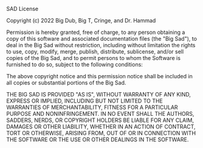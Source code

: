 SAD License

Copyright (c) 2022 Big Dub, Big T, Cringe, and Dr. Hammad

Permission is hereby granted, free of charge, to any person obtaining a copy
of this software and associated documentation files (the "Big Sad"), to deal
in the Big Sad without restriction, including without limitation the rights
to use, copy, modify, merge, publish, distribute, sublicense, and/or sell
copies of the Big Sad, and to permit persons to whom the Software is
furnished to do so, subject to the following conditions:

The above copyright notice and this permission notice shall be included in all
copies or substantial portions of the Big Sad.

THE BIG SAD IS PROVIDED "AS IS", WITHOUT WARRANTY OF ANY KIND, EXPRESS OR
IMPLIED, INCLUDING BUT NOT LIMITED TO THE WARRANTIES OF MERCHANTABILITY,
FITNESS FOR A PARTICULAR PURPOSE AND NONINFRINGEMENT. IN NO EVENT SHALL THE
AUTHORS, SADDERS, NERDS, OR COPYRIGHT HOLDERS BE LIABLE FOR ANY CLAIM, DAMAGES OR OTHER
LIABILITY, WHETHER IN AN ACTION OF CONTRACT, TORT OR OTHERWISE, ARISING FROM,
OUT OF OR IN CONNECTION WITH THE SOFTWARE OR THE USE OR OTHER DEALINGS IN THE
SOFTWARE.
